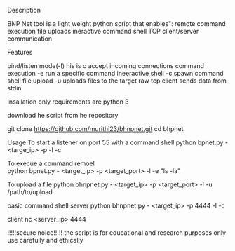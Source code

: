 Description

BNP Net tool is a light weight python script that enables":
remote command execution
file uploads
ineractive command shell
TCP client/server communication


Features

bind/listen mode(-l) his is o accept incoming connections
command execution -e run a specific command
ineeractive shell -c spawn command shell
file upload -u uploads files to the target
raw tcp client sends data from stdin

Insallation
only requirements are python 3

download he script from he repository

git clone https://github.com/murithi23/bhnpnet.git
cd bhpnet

Usage 
To start a listener on port 55 with a command shell
     python bpnet.py - <targe_ip> -p <port> -l -c

To execue a command remoel     
     python bpnet.py - <target_ip> -p <target_port> -l -e "ls -la"

To upload a file 
   python bhnpnet.py - <target_ip> -p <target_port> -l -u /path/to/upload 

basic command shell
server
 python bhnpnet.py - <target_ip> -p  4444 -l -c

client
nc <server_ip> 4444



!!!!!secure noice!!!!!
the script is for educational and research purposes only 
use carefully and ethically





      
